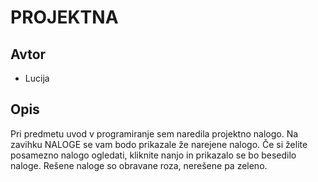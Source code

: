 # PROJEKTNA

## Avtor

* Lucija 

## Opis

Pri predmetu uvod v programiranje sem naredila projektno nalogo. Na zavihku NALOGE se vam
bodo prikazale že narejene nalogo. Če si želite posamezno nalogo ogledati, kliknite nanjo 
in prikazalo se bo besedilo naloge. Rešene naloge so obravane roza, nerešene pa zeleno.
